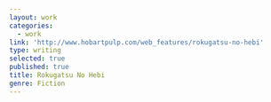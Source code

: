 ```yaml
---
layout: work
categories:
  - work
link: 'http://www.hobartpulp.com/web_features/rokugatsu-no-hebi'
type: writing
selected: true
published: true
title: Rokugatsu No Hebi
genre: Fiction
---
```


